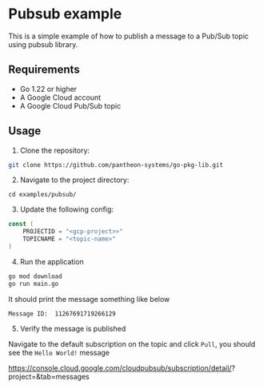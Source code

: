 # Pubsub example

This is a simple example of how to publish a message to a Pub/Sub topic using pubsub library.

## Requirements

- Go 1.22 or higher
- A Google Cloud account
- A Google Cloud Pub/Sub topic

## Usage

1. Clone the repository:

```bash
git clone https://github.com/pantheon-systems/go-pkg-lib.git
```

2. Navigate to the project directory:

`cd examples/pubsub/`

3. Update the following config:

```go
const (
	PROJECTID = "<gcp-project>>"
	TOPICNAME = "<topic-name>"
)
```

4. Run the application

```bash
go mod download
go run main.go
```
It should print the message something like below

`Message ID:  11267691719266129`

5. Verify the message is published

Navigate to the default subscription on the topic and click `Pull`, you should see the `Hello World!` message

https://console.cloud.google.com/cloudpubsub/subscription/detail/<subscription-name>?project=<project>&tab=messages

